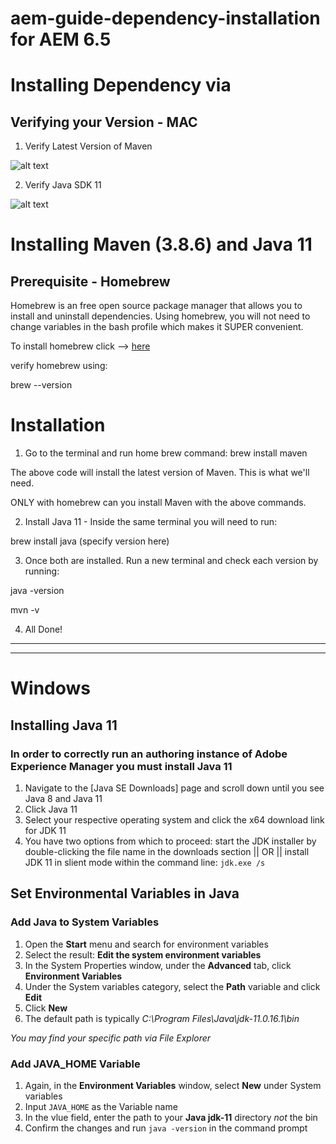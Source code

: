 # aem-guide-dependency-installation for AEM 6.5 

# Installing Dependency via  
## Verifying your Version - MAC 
  1. Verify Latest Version of Maven


  ![alt text](https://res.cloudinary.com/ddid7dngp/image/upload/v1666626790/Apache_Maven_3.8.6_84538c9988a25aec085021c365c560670ad80163_l2gwac.jpg "Maven Version Screenshot")
  
  
  2. Verify Java SDK 11


  ![alt text](https://res.cloudinary.com/ddid7dngp/image/upload/v1666627326/Java_version_11.0.16.1_2022-08-18_LTS_sd9b5u.jpg "Java Version Screenshot")

# Installing Maven (3.8.6) and Java 11

## Prerequisite - Homebrew

Homebrew is an free open source package manager that allows you to install and uninstall dependencies. Using homebrew, you will not need to change variables in the bash profile which makes it SUPER convenient. 

To install homebrew click --> [here](https://brew.sh/)

verify homebrew using: 

brew --version

# Installation

1. Go to the terminal and run home brew command: brew install maven

The above code will install the latest version of Maven. This is what we'll need. 

ONLY with homebrew can you install Maven with the above commands.

2. Install Java 11 - Inside the same terminal you will need to run:

brew install java (specify version here)

3. Once both are installed. Run a new terminal and check each version by running:


  java -version


  mvn -v 
  
4. All Done!

---
---



# Windows 


## Installing Java 11


### In order to correctly run an authoring instance of Adobe Experience Manager you must install Java 11

1. Navigate to the [Java SE Downloads] page and scroll down until you see Java 8 and Java 11
2. Click Java 11
3. Select your respective operating system and click the x64 download link for JDK 11
4. You have two options from which to proceed: start the JDK installer by double-clicking the file name in the downloads section || OR ||
  install JDK 11 in slient mode within the command line: `jdk.exe /s`
  
## Set Environmental Variables in Java

### Add Java to System Variables

1. Open the **Start** menu and search for environment variables
2. Select the result: **Edit the system environment variables**
3. In the System Properties window, under the **Advanced** tab, click **Environment Variables**
4. Under the System variables category, select the **Path** variable and click **Edit**
5. Click **New**
6. The default path is typically *C:\Program Files\Java\jdk-11.0.16.1\bin*

*You may find your specific path via File Explorer*

### Add JAVA_HOME Variable

1. Again, in the **Environment Variables** window, select **New** under System variables
2. Input `JAVA_HOME` as the Variable name
3. In the vlue field, enter the path to your **Java jdk-11** directory *not* the bin 
4. Confirm the changes and run `java -version` in the command prompt
